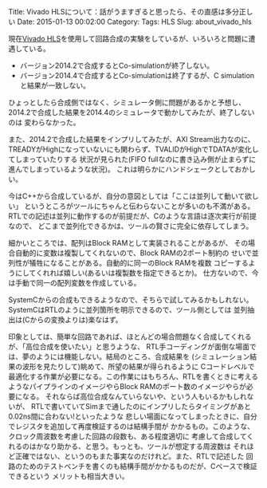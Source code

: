 Title: Vivado HLSについて：話がうますぎると思ったら、その直感は多分正しい
Date: 2015-01-13 00:02:00
Category: 
Tags: HLS
Slug: about_vivado_hls

現在[Vivado HLS](http://japan.xilinx.com/products/design-tools/vivado/integration/esl-design.html "Vivado 高位合成")を使用して回路合成の実験をしているが、いろいろと問題に遭遇している。

* バージョン2014.2で合成するとCo-simulationが終了しない。
* バージョン2014.4で合成するとCo-simulationは終了するが、C simulationと結果が一致しない。

ひょっとしたら合成側ではなく、シミュレータ側に問題があるかと予想し、
2014.2で合成した結果を2014.4のシミュレータで動かしてみたが、終了しないのは
変わらなかった。

また、2014.2で合成した結果をインプリしてみたが、AXI Stream出力なのに、
TREADYがHighになっていないにも関わらず、TVALIDがHighでTDATAが変化してしまっていたりする
状況が見られた(FIFO fullなのに書き込み側が止まらずに進んでしまっているような状況)。
これは明らかにハンドシェークとしておかしい。

今はC++から合成しているが、自分の意図としては「ここは並列して動いて欲しい」
というところがツールにちゃんと伝わらないことが多いのも不満がある。
RTLでの記述は並列に動作するのが前提だが、Cのような言語は逐次実行が前提なので、
どこまで並列化できるかは、ツールの賢さに完全に依存してしまう。

細かいところでは、配列はBlock RAMとして実装されることがあるが、
その場合自動的に変数は複製してくれないので、Block RAMの2ポート制約の
せいで並列性が犠牲になることがある。自動的に同一のBlock RAMを複数
コピーするようにしてくれれば嬉しい(あるいは複製数を指定できるとか)。
仕方ないので、今は手動で同一の配列変数を作成している。

SystemCからの合成もできるようなので、そちらで試してみるかもしれない。
SystemCはRTLのように並列箇所を明示できるので、ツール側としては
並列抽出は(Cからの変換よりは)楽なはず。

印象としては、簡単な回路であれば、ほとんどの場合問題なく合成してくれるが、「高位合成を使いたい」と思うような、
RTL手コーディングが面倒な場面では、夢のようには機能しない。結局のところ、合成結果を
(シミュレーション結果の波形を見たりして)眺めて、所望の結果が得られるように
Cコードレベルで最適化する作業が必要になる。この作業にはもちろん、RTLを書くときに考える
ようなパイプラインのイメージやらBlock RAMのポート数のイメージやらが必要になる。
それならば高位合成なんていらないや、という人もいるかもしれないが、
RTLで書いていてSimまで通したのにインプリしたらタイミングがあと0.02ns間に合わない!といったような
悲しい場面になってしまったときに、自分でレジスタを追加して再度検証するのは結構手間が
かかるもの。このような、クロック周波数を考慮した回路の段数も、ある程度適切に
考慮して合成してくれるのはかなり助かる、と思う。もっとも、ツールが想定する周波数は
それほど正確ではない、というのもまた事実なのだけれど。また、RTLで記述した
回路のためのテストベンチを書くのも結構手間がかかるものだが、Cベースで検証できるという
メリットも相当大きい。

